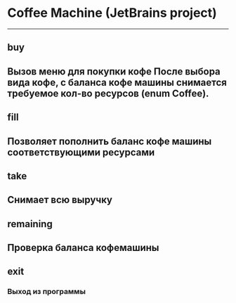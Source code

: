 # Coffee Machine (JetBrains project)
---
## buy
Вызов меню для покупки кофе
После выбора вида кофе, с баланса кофе машины снимается требуемое кол-во ресурсов (enum Coffee).
---
## fill
Позволяет пополнить баланс кофе машины соответствующими ресурсами
---
## take
Снимает всю выручку
---
## remaining
Проверка баланса кофемашины
---
## exit
### Выход из программы

